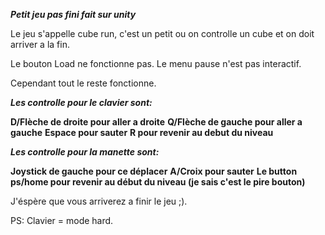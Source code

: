 ***Petit jeu pas fini fait sur unity***

Le jeu s'appelle cube run, c'est un petit ou on controlle un cube et on doit arriver a la fin.

Le bouton Load ne fonctionne pas.
Le menu pause n'est pas interactif.

Cependant tout le reste fonctionne.

***Les controlle pour le clavier sont:***

**D/Flèche de droite pour aller a droite**
**Q/Flèche de gauche pour aller a gauche**
**Espace pour sauter**
**R pour revenir au debut du niveau**

***Les controlle pour la manette sont:***

**Joystick de gauche pour ce déplacer**
**A/Croix pour sauter**
**Le button ps/home pour revenir au début du niveau (je sais c'est le pire bouton)**

J'éspère que vous arriverez a finir le jeu ;).

PS: Clavier = mode hard.